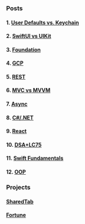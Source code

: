 ### Posts

#### 1. [User Defaults vs. Keychain](first.md)
#### 2. [SwiftUI vs UIKit](second.md)
#### 3. [Foundation](foundation.md)
#### 4. [GCP](gcp.md)
#### 5. [REST](rest.md)
#### 6. [MVC vs MVVM](mvcmvvm.md)
#### 7. [Async](async.md)
#### 8. [C#/.NET](cnet.md)
#### 9. [React](react.md)
#### 10. [DSA+LC75](dsalc.md)
#### 11. [Swift Fundamentals](swift.md)
#### 12. [OOP](oop.md)

### Projects
#### [SharedTab](sharedtab.md)
#### [Fortune](fortune.md)
